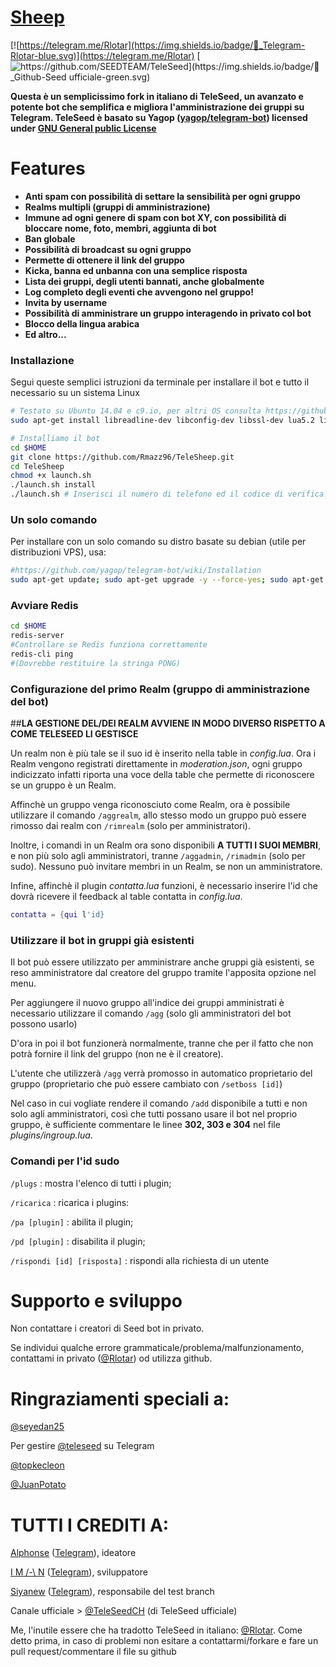 # [Sheep](https://telegram.me/Sheeppy)

[![https://telegram.me/Rlotar](https://img.shields.io/badge/💬_Telegram-Rlotar-blue.svg)](https://telegram.me/Rlotar) [![https://github.com/SEEDTEAM/TeleSeed](https://img.shields.io/badge/💬_Github-Seed ufficiale-green.svg)](https://github.com/SEEDTEAM/TeleSeed)

**Questa è un semplicissimo fork in italiano di TeleSeed, un avanzato e potente bot che semplifica e migliora l'amministrazione dei gruppi su Telegram. TeleSeed è basato su Yagop ([yagop/telegram-bot](https://github.com/yagop/telegram-bot)) licensed under [GNU General public License](https://github.com/SEEDTEAM/TeleSeed/blob/master/LICENSE)**
# Features

* **Anti spam con possibilità di settare la sensibilità per ogni gruppo**
* **Realms multipli (gruppi di amministrazione)**
* **Immune ad ogni genere di spam con bot XY, con possibilità di bloccare nome, foto, membri, aggiunta di bot**
* **Ban globale**
* **Possibilità di broadcast su ogni gruppo**
* **Permette di ottenere il link del gruppo**
* **Kicka, banna ed unbanna con una semplice risposta**
* **Lista dei gruppi, degli utenti bannati, anche globalmente**
* **Log completo degli eventi che avvengono nel gruppo!**
* **Invita by username**
* **Possibilità di amministrare un gruppo interagendo in privato col bot**
* **Blocco della lingua arabica**
* **Ed altro...**

### Installazione
Segui queste semplici istruzioni da terminale per installare il bot e tutto il necessario su un sistema Linux
```bash
# Testato su Ubuntu 14.04 e c9.io, per altri OS consulta https://github.com/yagop/telegram-bot/wiki/Installation
sudo apt-get install libreadline-dev libconfig-dev libssl-dev lua5.2 liblua5.2-dev libevent-dev make unzip git redis-server g++ libjansson-dev libpython-dev expat libexpat1-dev
```

```bash
# Installiamo il bot
cd $HOME
git clone https://github.com/Rmazz96/TeleSheep.git
cd TeleSheep
chmod +x launch.sh
./launch.sh install
./launch.sh # Inserisci il numero di telefono ed il codice di verifica.
```
### Un solo comando
Per installare con un solo comando su distro basate su debian (utile per distribuzioni VPS), usa:
```sh
#https://github.com/yagop/telegram-bot/wiki/Installation
sudo apt-get update; sudo apt-get upgrade -y --force-yes; sudo apt-get dist-upgrade -y --force-yes; sudo apt-get install libreadline-dev libconfig-dev libssl-dev lua5.2 liblua5.2-dev libevent-dev libjansson* libpython-dev make unzip git redis-server g++ -y --force-yes && git clone https://github.com/SEEDTEAM/TeleSeed.git && cd TeleSeed && chmod +x launch.sh && ./launch.sh install && ./launch.sh
```
### Avviare Redis
```bash
cd $HOME
redis-server
#Controllare se Redis funziona correttamente
redis-cli ping
#(Dovrebbe restituire la stringa PONG)
```

### Configurazione del primo Realm (gruppo di amministrazione del bot)

##**LA GESTIONE DEL/DEI REALM AVVIENE IN MODO DIVERSO RISPETTO A COME TELESEED LI GESTISCE**

Un realm non è più tale se il suo id è inserito nella table in *config.lua*. 
Ora i Realm vengono registrati direttamente in *moderation.json*, ogni gruppo indicizzato infatti riporta una voce della table che permette di riconoscere se un gruppo è un Realm.

Affinchè un gruppo venga riconosciuto come Realm, ora è possibile utilizzare il comando `/aggrealm`, allo stesso modo un gruppo può essere rimosso dai realm con `/rimrealm` (solo per amministratori).

Inoltre, i comandi in un Realm ora sono disponibili **A TUTTI I SUOI MEMBRI**, e non più solo agli amministratori, tranne `/aggadmin`, `/rimadmin` (solo per sudo).
Nessuno può invitare membri in un Realm, se non un amministratore.

Infine, affinchè il plugin *contatta.lua* funzioni, è necessario inserire l'id che dovrà ricevere il feedback al table contatta in *config.lua*.

```lua
contatta = {qui l'id}
```

### Utilizzare il bot in gruppi già esistenti

Il bot può essere utilizzato per amministrare anche gruppi già esistenti, se reso amministratore dal creatore del gruppo tramite l'apposita opzione nel menu.

Per aggiungere il nuovo gruppo all'indice dei gruppi amministrati è necessario utilizzare il comando `/agg` (solo gli amministratori del bot possono usarlo)

D'ora in poi il bot funzionerà normalmente, tranne che per il fatto che non potrà fornire il link del gruppo (non ne è il creatore).

L'utente che utilizzerà `/agg` verrà promosso in automatico proprietario del gruppo (proprietario che può essere cambiato con `/setboss [id]`)

Nel caso in cui vogliate rendere il comando `/add` disponibile a tutti e non solo agli amministratori, così che tutti possano usare il bot nel proprio gruppo, è sufficiente commentare le linee **302, 303 e 304** nel file *plugins/ingroup.lua*.

### Comandi per l'id sudo

`/plugs` : mostra l'elenco di tutti i plugin;

`/ricarica` : ricarica i plugins:

`/pa [plugin]` : abilita il plugin;

`/pd [plugin]` : disabilita il plugin;

`/rispondi [id] [risposta]` : rispondi alla richiesta di un utente

# Supporto e sviluppo

Non contattare i creatori di Seed bot in privato.

Se individui qualche errore grammaticale/problema/malfunzionamento, contattami in privato ([@Rlotar](https://telegram.me/Rlotar)) od utilizza github.


# Ringraziamenti speciali a:
[@seyedan25](https://telegram.me/seyedan25)

Per gestire [@teleseed](https://telegram.me/TeleSeed) su Telegram

[@topkecleon](https://github.com/topkecleon)

[@JuanPotato](https://github.com/JuanPotato)

# TUTTI I CREDITI A:

[Alphonse](https://github.com/hmon) ([Telegram](https://telegram.me/iwals)), ideatore

[I M /-\ N](https://github.com/imandaneshi) ([Telegram](https://telegram.me/imandaneshi)), sviluppatore

[Siyanew](https://github.com/Siyanew) ([Telegram](https://telegram.me/Siyanew)), responsabile del test branch

Canale ufficiale > [@TeleSeedCH](https://telegram.me/teleseedch) (di TeleSeed ufficiale)

Me, l'inutile essere che ha tradotto TeleSeed in italiano: [@Rlotar](https://telegram.me/Rlotar). Come detto prima, in caso di problemi non esitare a contattarmi/forkare e fare un pull request/commentare il file su github
